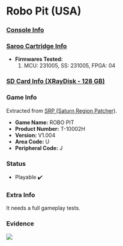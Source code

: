 # Robo Pit (USA)

### [Console Info](../../../../../Info/Consoles/VA13/README.md)

### [Saroo Cartridge Info](../../../../../Info/Cartridges/RetroGameParadiseStore/1.32F/README.md)

- <b>Firmwares Tested:</b>
  1. MCU: 231005, SS: 231005, FPGA: 04

### [SD Card Info (XRayDisk - 128 GB)](../../../../../Info/SdCards/XRayDisk/128GB/fat32/README.md)

### Game Info

Extracted from [SRP (Saturn Region Patcher)](https://segaxtreme.net/resources/saturn-region-patcher.81/download).

- <b>Game Name:</b> ROBO PIT
- <b>Product Number:</b> T-10002H
- <b>Version:</b> V1.004
- <b>Area Code:</b> U
- <b>Peripheral Code:</b> J

### Status

- Playable :heavy_check_mark:

### Extra Info

It needs a full gameplay tests.

### Evidence

[![](https://img.youtube.com/vi/1T1cVO2QNqM/0.jpg)](https://www.youtube.com/watch?v=1T1cVO2QNqM)
